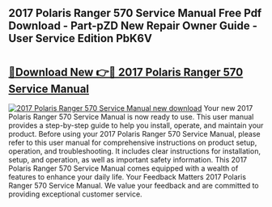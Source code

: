 ## 2017 Polaris Ranger 570 Service Manual Free Pdf Download - Part-pZD New Repair Owner Guide - User Service Edition PbK6V

# <h2><a href="http://bc37752.oget.top/?id=2017+Polaris+Ranger+570+Service+Manual">🔗Download New 👉🔴 2017 Polaris Ranger 570 Service Manual</a></h2>

[![2017 Polaris Ranger 570 Service Manual new download](https://i.imgur.com/5g1atiW.png)](http://bc37752.oget.top/?id=2017+Polaris+Ranger+570+Service+Manual)
Your new 2017 Polaris Ranger 570 Service Manual is now ready to use. This user manual provides a step-by-step guide to help you install, operate, and maintain your product. Before using your 2017 Polaris Ranger 570 Service Manual, please refer to this user manual for comprehensive instructions on product setup, operation, and troubleshooting. It includes clear instructions for installation, setup, and operation, as well as important safety information. This 2017 Polaris Ranger 570 Service Manual comes equipped with a wealth of features to enhance your daily life. Your Feedback Matters 2017 Polaris Ranger 570 Service Manual. We value your feedback and are committed to providing exceptional customer service.
